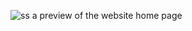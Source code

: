 ![ss](https://github.com/user-attachments/assets/31dd0e73-3d31-4329-b596-5579f33147c1)
a preview of the website home page
